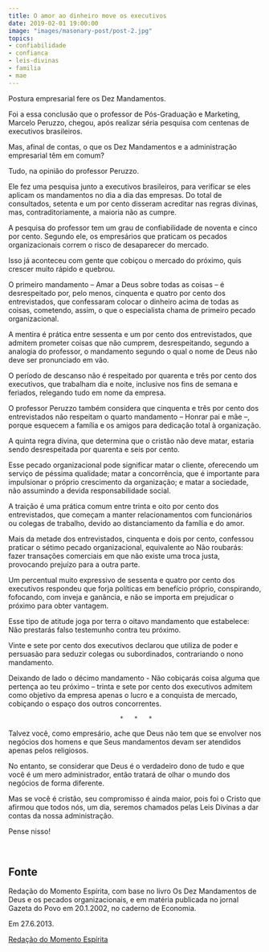 ```yaml
---
title: O amor ao dinheiro move os executivos
date: 2019-02-01 19:00:00
image: "images/masonary-post/post-2.jpg"
topics: 
- confiabilidade
- confianca
- leis-divinas
- familia
- mae
---
```


Postura empresarial fere os Dez Mandamentos.

Foi a essa conclusão que o professor de Pós-Graduação e Marketing, Marcelo
Peruzzo, chegou, após realizar séria pesquisa com centenas de executivos
brasileiros.

Mas, afinal de contas, o que os Dez Mandamentos e a administração empresarial
têm em comum?

Tudo, na opinião do professor Peruzzo.

Ele fez uma pesquisa junto a executivos brasileiros, para verificar se eles
aplicam os mandamentos no dia a dia das empresas. Do total de consultados,
setenta e um por cento disseram acreditar nas regras divinas, mas,
contraditoriamente, a maioria não as cumpre.

A pesquisa do professor tem um grau de confiabilidade de noventa e cinco por
cento. Segundo ele, os empresários que praticam os pecados organizacionais
correm o risco de desaparecer do mercado.

Isso já aconteceu com gente que cobiçou o mercado do próximo, quis crescer
muito rápido e quebrou.

O primeiro mandamento – Amar a Deus sobre todas as coisas – é desrespeitado
por, pelo menos, cinquenta e quatro por cento dos entrevistados, que
confessaram colocar o dinheiro acima de todas as coisas, cometendo, assim, o
que o especialista chama de primeiro pecado organizacional.

A mentira é prática entre sessenta e um por cento dos entrevistados, que
admitem prometer coisas que não cumprem, desrespeitando, segundo a analogia do
professor, o mandamento segundo o qual o nome de Deus não deve ser pronunciado
em vão.

O período de descanso não é respeitado por quarenta e três por cento dos
executivos, que trabalham dia e noite, inclusive nos fins de semana e feriados,
relegando tudo em nome da empresa.

O professor Peruzzo também considera que cinquenta e três por cento dos
entrevistados não respeitam o quarto mandamento – Honrar pai e mãe –, porque
esquecem a família e os amigos para dedicação total à organização.

A quinta regra divina, que determina que o cristão não deve matar, estaria
sendo desrespeitada por quarenta e seis por cento.

Esse pecado organizacional pode significar matar o cliente, oferecendo um
serviço de péssima qualidade; matar a concorrência, que é importante para
impulsionar o próprio crescimento da organização; e matar a sociedade, não
assumindo a devida responsabilidade social.

A traição é uma prática comum entre trinta e oito por cento dos entrevistados,
que começam a manter relacionamentos com funcionários ou colegas de trabalho,
devido ao distanciamento da família e do amor.

Mais da metade dos entrevistados, cinquenta e dois por cento, confessou
praticar o sétimo pecado organizacional, equivalente ao Não roubarás: fazer
transações comerciais em que não existe uma troca justa, provocando prejuízo
para a outra parte.

Um percentual muito expressivo de sessenta e quatro por cento dos executivos
respondeu que forja políticas em benefício próprio, conspirando, fofocando, com
inveja e ganância, e não se importa em prejudicar o próximo para obter
vantagem.

Esse tipo de atitude joga por terra o oitavo mandamento que estabelece: Não
prestarás falso testemunho contra teu próximo.

Vinte e sete por cento dos executivos declarou que utiliza de poder e persuasão
para seduzir colegas ou subordinados, contrariando o nono mandamento.

Deixando de lado o décimo mandamento - Não cobiçarás coisa alguma que pertença
ao teu próximo – trinta e sete por cento dos executivos admitem como objetivo
da empresa apenas o lucro e a conquista de mercado, cobiçando o espaço dos
outros concorrentes.

                                   *   *   *

Talvez você, como empresário, ache que Deus não tem que se envolver nos
negócios dos homens e que Seus mandamentos devam ser atendidos apenas pelos
religiosos.

No entanto, se considerar que Deus é o verdadeiro dono de tudo e que você é um
mero administrador, então tratará de olhar o mundo dos negócios de forma
diferente.

Mas se você é cristão, seu compromisso é ainda maior, pois foi o Cristo que
afirmou que todos nós, um dia, seremos chamados pelas Leis Divinas a dar contas
da nossa administração.

Pense nisso!

 
## Fonte
Redação do Momento Espírita, com base no livro Os Dez
Mandamentos de Deus e os pecados organizacionais, e em matéria
publicada no jornal Gazeta do Povo em 20.1.2002, no caderno de Economia.

Em 27.6.2013.

[Redação do Momento Espírita](http://momento.com.br/pt/ler_texto.php?id=3085)
